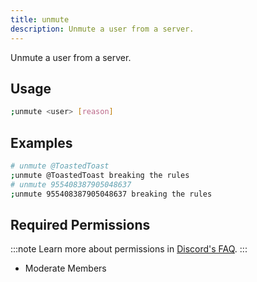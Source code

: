 ```yaml
---
title: unmute
description: Unmute a user from a server.
---
```


Unmute a user from a server.

## Usage

```sh
;unmute <user> [reason]
```

## Examples

```sh
# unmute @ToastedToast
;unmute @ToastedToast breaking the rules
# unmute 955408387905048637
;unmute 955408387905048637 breaking the rules
```

## Required Permissions

:::note
Learn more about permissions in [Discord's FAQ](https://support.discord.com/hc/en-us/articles/206029707-Setting-Up-Permissions-FAQ).
:::

- Moderate Members
